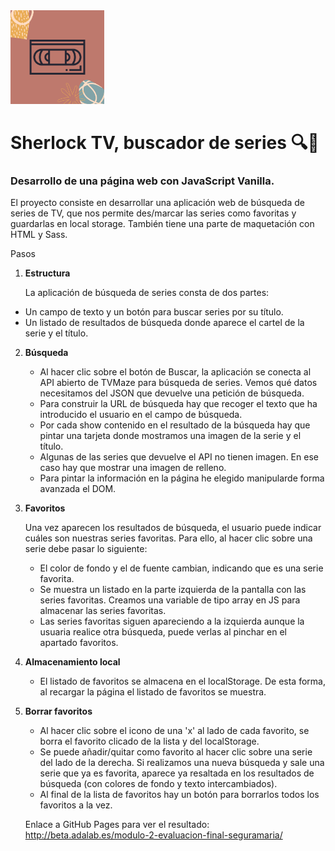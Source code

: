 <img src="https://raw.githubusercontent.com/seguramaria/TV-shows-seguramaria/master/src/images/2.png" width="150"/>

# Sherlock TV, buscador de series 🔍🧐
### Desarrollo de una página web con JavaScript Vanilla.
El proyecto consiste en desarrollar una aplicación web de búsqueda de series de TV, que nos permite
des/marcar las series como favoritas y guardarlas en local storage.
También tiene una parte de maquetación con HTML y Sass.

Pasos

1. **Estructura**

   La aplicación de búsqueda de series consta de dos partes:

- Un campo de texto y un botón para buscar series por su título.
- Un listado de resultados de búsqueda donde aparece el cartel de la serie y el título.

2. **Búsqueda**

   - Al hacer clic sobre el botón de Buscar, la aplicación se conecta al API abierto de TVMaze para búsqueda de series. Vemos qué datos necesitamos del JSON que devuelve una petición de búsqueda.
   - Para construir la URL de búsqueda hay que recoger el texto que ha introducido el usuario en el campo de búsqueda.
   - Por cada show contenido en el resultado de la búsqueda hay que pintar una tarjeta donde mostramos una imagen de la serie y el título.
   - Algunas de las series que devuelve el API no tienen imagen. En ese caso hay que mostrar una imagen de relleno.
   - Para pintar la información en la página he elegido manipularde forma avanzada el DOM.

3. **Favoritos**

   Una vez aparecen los resultados de búsqueda, el usuario puede indicar cuáles son nuestras series favoritas. Para ello, al hacer clic sobre una serie debe pasar lo siguiente:

   - El color de fondo y el de fuente cambian, indicando que es una serie favorita.
   - Se muestra un listado en la parte izquierda de la pantalla con las series favoritas. Creamos una variable de tipo array en JS para almacenar las series favoritas.
   - Las series favoritas siguen apareciendo a la izquierda aunque la usuaria realice otra búsqueda, puede verlas al pinchar en el apartado favoritos.

4. **Almacenamiento local**

   - El listado de favoritos se almacena en el localStorage. De esta forma, al recargar la página el listado de favoritos se muestra.

5. **Borrar favoritos**

   - Al hacer clic sobre el icono de una 'x' al lado de cada favorito, se borra el favorito clicado de la lista y del localStorage.
   - Se puede añadir/quitar como favorito al hacer clic sobre una serie del lado de la derecha. Si realizamos una nueva búsqueda y sale una serie que ya es favorita, aparece ya resaltada en los resultados de búsqueda (con colores de fondo y texto intercambiados).
   - Al final de la lista de favoritos hay un botón para borrarlos todos los favoritos a la vez.
   
   Enlace a GitHub Pages para ver el resultado: http://beta.adalab.es/modulo-2-evaluacion-final-seguramaria/
